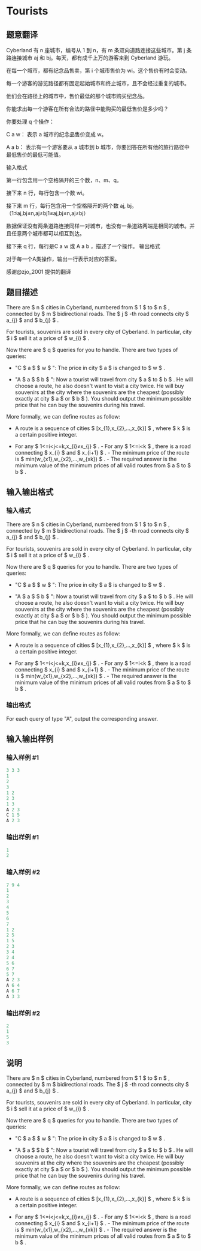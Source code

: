 # Tourists

## 题意翻译

Cyberland 有 n 座城市，编号从 1 到 n，有 m 条双向道路连接这些城市。第 j 条路连接城市 aj 和 bj。每天，都有成千上万的游客来到 Cyberland 游玩。

在每一个城市，都有纪念品售卖，第 i 个城市售价为 wi。这个售价有时会变动。

每一个游客的游览路径都有固定起始城市和终止城市，且不会经过重复的城市。

他们会在路径上的城市中，售价最低的那个城市购买纪念品。

你能求出每一个游客在所有合法的路径中能购买的最低售价是多少吗？

你要处理 q 个操作：

C a w： 表示 a 城市的纪念品售价变成 w。

A a b： 表示有一个游客要从 a 城市到 b 城市，你要回答在所有他的旅行路径中最低售价的最低可能值。

输入格式

第一行包含用一个空格隔开的三个数，n、m、q。

接下来 n 行，每行包含一个数 wi。

接下来 m 行，每行包含用一个空格隔开的两个数 aj, bj。（1≤aj,bj≤n,aj≠bj1≤aj,bj≤n,aj≠bj）

数据保证没有两条道路连接同样一对城市，也没有一条道路两端是相同的城市。并且任意两个城市都可以相互到达。

接下来 q 行，每行是C a w 或 A a b ，描述了一个操作。 输出格式

对于每一个A类操作，输出一行表示对应的答案。

感谢@zjo_2001 提供的翻译

## 题目描述

There are $ n $ cities in Cyberland, numbered from $ 1 $ to $ n $ , connected by $ m $ bidirectional roads. The $ j $ -th road connects city $ a_{j} $ and $ b_{j} $ .

For tourists, souvenirs are sold in every city of Cyberland. In particular, city $ i $ sell it at a price of $ w_{i} $ .

Now there are $ q $ queries for you to handle. There are two types of queries:

- "C $ a $ $ w $ ": The price in city $ a $ is changed to $ w $ .

- "A $ a $ $ b $ ": Now a tourist will travel from city $ a $ to $ b $ . He will choose a route, he also doesn't want to visit a city twice. He will buy souvenirs at the city where the souvenirs are the cheapest (possibly exactly at city $ a $ or $ b $ ). You should output the minimum possible price that he can buy the souvenirs during his travel.

More formally, we can define routes as follow:

- A route is a sequence of cities $ \[x_{1},x_{2},...,x_{k}\] $ , where $ k $ is a certain positive integer.

- For any $ 1<=i<j<=k,x_{i}≠x_{j} $ . - For any $ 1<=i<k $ , there is a road connecting $ x_{i} $ and $ x_{i+1} $ . - The minimum price of the route is $ min(w_{x1},w_{x2},...,w_{xk}) $ . - The required answer is the minimum value of the minimum prices of all valid routes from $ a $ to $ b $ .

## 输入输出格式

### 输入格式

There are $ n $ cities in Cyberland, numbered from $ 1 $ to $ n $ , connected by $ m $ bidirectional roads. The $ j $ -th road connects city $ a_{j} $ and $ b_{j} $ .

For tourists, souvenirs are sold in every city of Cyberland. In particular, city $ i $ sell it at a price of $ w_{i} $ .

Now there are $ q $ queries for you to handle. There are two types of queries:

- "C $ a $ $ w $ ": The price in city $ a $ is changed to $ w $ .

- "A $ a $ $ b $ ": Now a tourist will travel from city $ a $ to $ b $ . He will choose a route, he also doesn't want to visit a city twice. He will buy souvenirs at the city where the souvenirs are the cheapest (possibly exactly at city $ a $ or $ b $ ). You should output the minimum possible price that he can buy the souvenirs during his travel.

More formally, we can define routes as follow:

- A route is a sequence of cities $ \[x_{1},x_{2},...,x_{k}\] $ , where $ k $ is a certain positive integer.

- For any $ 1<=i<j<=k,x_{i}≠x_{j} $ . - For any $ 1<=i<k $ , there is a road connecting $ x_{i} $ and $ x_{i+1} $ . - The minimum price of the route is $ min(w_{x1},w_{x2},...,w_{xk}) $ . - The required answer is the minimum value of the minimum prices of all valid routes from $ a $ to $ b $ .

### 输出格式

For each query of type "A", output the corresponding answer.

## 输入输出样例

### 输入样例 #1

```cpp
3 3 3
1
2
3
1 2
2 3
1 3
A 2 3
C 1 5
A 2 3

```
### 输出样例 #1

```cpp
1
2

```
### 输入样例 #2

```cpp
7 9 4
1
2
3
4
5
6
7
1 2
2 5
1 5
2 3
3 4
2 4
5 6
6 7
5 7
A 2 3
A 6 4
A 6 7
A 3 3

```
### 输出样例 #2

```cpp
2
1
5
3

```
## 说明

There are $ n $ cities in Cyberland, numbered from $ 1 $ to $ n $ , connected by $ m $ bidirectional roads. The $ j $ -th road connects city $ a_{j} $ and $ b_{j} $ .

For tourists, souvenirs are sold in every city of Cyberland. In particular, city $ i $ sell it at a price of $ w_{i} $ .

Now there are $ q $ queries for you to handle. There are two types of queries:

- "C $ a $ $ w $ ": The price in city $ a $ is changed to $ w $ .

- "A $ a $ $ b $ ": Now a tourist will travel from city $ a $ to $ b $ . He will choose a route, he also doesn't want to visit a city twice. He will buy souvenirs at the city where the souvenirs are the cheapest (possibly exactly at city $ a $ or $ b $ ). You should output the minimum possible price that he can buy the souvenirs during his travel.

More formally, we can define routes as follow:

- A route is a sequence of cities $ \[x_{1},x_{2},...,x_{k}\] $ , where $ k $ is a certain positive integer.

- For any $ 1<=i<j<=k,x_{i}≠x_{j} $ . - For any $ 1<=i<k $ , there is a road connecting $ x_{i} $ and $ x_{i+1} $ . - The minimum price of the route is $ min(w_{x1},w_{x2},...,w_{xk}) $ . - The required answer is the minimum value of the minimum prices of all valid routes from $ a $ to $ b $ .

